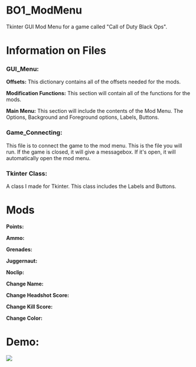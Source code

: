 # BO1_ModMenu
Tkinter GUI Mod Menu for a game called "Call of Duty Black Ops".

# Information on Files
### GUI_Menu: 

**Offsets:**
This dictionary contains all of the offsets needed for the mods.

**Modification Functions:**
This section will contain all of the functions for the mods. 

**Main Menu:**
This section will include the contents of the Mod Menu. The Options, Background and Foreground options, Labels, Buttons.

### Game_Connecting:
This file is to connect the game to the mod menu. This is the file you will run. If the game is closed, it will give a messagebox. If it's open, it will automatically open the mod menu.

### Tkinter Class:
A class I made for Tkinter. This class includes the Labels and Buttons.

# Mods
**Points:**

**Ammo:**

**Grenades:**

**Juggernaut:**

**Noclip:**

**Change Name:**

**Change Headshot Score:**

**Change Kill Score:**

**Change Color:**

# Demo:
![](https://github.com/Malik403/BO1_ModMenu/blob/main/Animation.gif)



